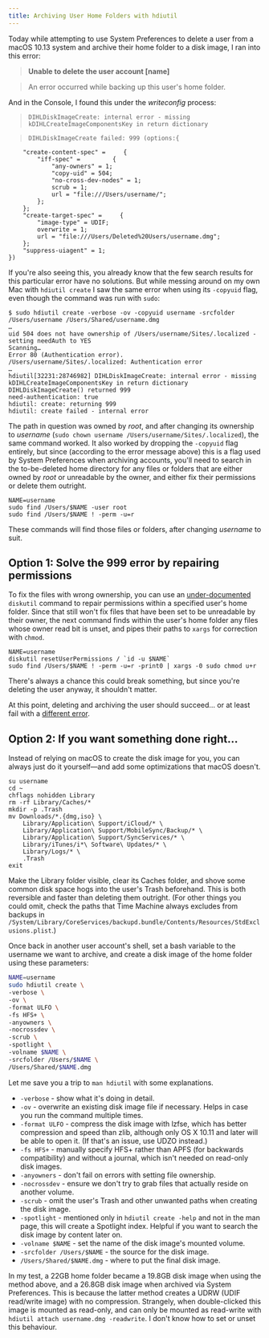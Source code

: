 ```yaml
---
title: Archiving User Home Folders with hdiutil
---
```


Today while attempting to use System Preferences to delete a user from a macOS 10.13 system and archive their home folder to a disk image, I ran into this error:

> **Unable to delete the user account [name]**

> An error occurred while backing up this user's home folder.

And in the Console, I found this under the _writeconfig_ process:

>     DIHLDiskImageCreate: internal error - missing kDIHLCreateImageComponentsKey in return dictionary

>     DIHLDiskImageCreate failed: 999 (options:{
        "create-content-spec" =     {
            "iff-spec" =         {
                "any-owners" = 1;
                "copy-uid" = 504;
                "no-cross-dev-nodes" = 1;
                scrub = 1;
                url = "file:///Users/username/";
            };
        };
        "create-target-spec" =     {
            "image-type" = UDIF;
            overwrite = 1;
            url = "file:///Users/Deleted%20Users/username.dmg";
        };
        "suppress-uiagent" = 1;
    })

If you're also seeing this, you already know that the few search results for this particular error have no solutions. But while messing around on my own Mac with `hdiutil create` I saw the same error when using its `-copyuid` flag, even though the command was run with `sudo`:

    $ sudo hdiutil create -verbose -ov -copyuid username -srcfolder /Users/username /Users/Shared/username.dmg
    …
    uid 504 does not have ownership of /Users/username/Sites/.localized - setting needAuth to YES
    Scanning…
    Error 80 (Authentication error).
    /Users/username/Sites/.localized: Authentication error
    …
    hdiutil[32231:28746982] DIHLDiskImageCreate: internal error - missing kDIHLCreateImageComponentsKey in return dictionary
    DIHLDiskImageCreate() returned 999
    need-authentication: true
    hdiutil: create: returning 999
    hdiutil: create failed - internal error

The path in question was owned by _root_, and after changing its ownership to _username_ (`sudo chown username /Users/username/Sites/.localized`), the same command worked. It also worked by dropping the `-copyuid` flag entirely, but since (according to the error message above) this is a flag used by System Preferences when archiving accounts, you'll need to search in the to-be-deleted home directory for any files or folders that are either owned by _root_ or unreadable by the owner, and either fix their permissions or delete them outright.

    NAME=username
    sudo find /Users/$NAME -user root
    sudo find /Users/$NAME ! -perm -u=r

These commands will find those files or folders, after changing _username_ to suit.

## Option 1: Solve the 999 error by repairing permissions

To fix the files with wrong ownership, you can use an [under-documented](https://eclecticlight.co/2017/06/15/something-odd-you-cant-fix-sierra-re-introduces-repairing-permissions/)  `diskutil` command to repair permissions within a specified user's home folder. Since that still won't fix files that have been set to be unreadable by their owner, the next command finds within the user's home folder any files whose owner read bit is unset, and pipes their paths to `xargs` for correction with `chmod`.

    NAME=username
    diskutil resetUserPermissions / `id -u $NAME`
    sudo find /Users/$NAME ! -perm -u=r -print0 | xargs -0 sudo chmod u+r

There's always a chance this could break something, but since you're deleting the user anyway, it shouldn't matter.

At this point, deleting and archiving the user should succeed… or at least fail with a [different error](https://medium.com/@ambroselittle/cant-delete-original-admin-user-on-macos-high-sierra-1d79fb438246).

## Option 2: If you want something done right…

Instead of relying on macOS to create the disk image for you, you can always just do it yourself—and add some optimizations that macOS doesn't.

    su username
    cd ~
    chflags nohidden Library
    rm -rf Library/Caches/*
    mkdir -p .Trash
    mv Downloads/*.{dmg,iso} \
        Library/Application\ Support/iCloud/* \
        Library/Application\ Support/MobileSync/Backup/* \
        Library/Application\ Support/SyncServices/* \
        Library/iTunes/i*\ Software\ Updates/* \
        Library/Logs/* \
        .Trash
    exit

Make the Library folder visible, clear its Caches folder, and shove some common disk space hogs into the user's Trash beforehand. This is both reversible and faster than deleting them outright. (For other things you could omit, check the paths that Time Machine always excludes from backups in `/System/Library/CoreServices/backupd.bundle/Contents/Resources/StdExclusions.plist`.)

Once back in another user account's shell, set a bash variable to the username we want to archive, and create a disk image of the home folder using these parameters:

```sh
NAME=username
sudo hdiutil create \
-verbose \
-ov \
-format ULFO \
-fs HFS+ \
-anyowners \
-nocrossdev \
-scrub \
-spotlight \
-volname $NAME \
-srcfolder /Users/$NAME \
/Users/Shared/$NAME.dmg
```

Let me save you a trip to `man hdiutil` with some explanations.

- `-verbose` - show what it's doing in detail.
- `-ov` - overwrite an existing disk image file if necessary. Helps in case you run the command multiple times.
- `-format ULFO` - compress the disk image with lzfse, which has better compression and speed than zlib, although only OS X 10.11 and later will be able to open it. (If that's an issue, use UDZO instead.)
- `-fs HFS+` - manually specify HFS+ rather than APFS (for backwards compatibility) and without a journal, which isn't needed on read-only disk images.
- `-anyowners` - don't fail on errors with setting file ownership.
- `-nocrossdev` - ensure we don't try to grab files that actually reside on another volume.
- `-scrub` - omit the user's Trash and other unwanted paths when creating the disk image.
- `-spotlight` - mentioned only in `hdiutil create -help` and not in the man page, this will create a Spotlight index. Helpful if you want to search the disk image by content later on.
- `-volname $NAME` - set the name of the disk image's mounted volume.
- `-srcfolder /Users/$NAME` - the source for the disk image.
- `/Users/Shared/$NAME.dmg` - where to put the final disk image.

In my test, a 22GB home folder became a 19.8GB disk image when using the method above, and a 26.8GB disk image when archived via System Preferences. This is because the latter method creates a UDRW (UDIF read/write image) with no compression. Strangely, when double-clicked this image is mounted as read-only, and can only be mounted as read-write with `hdiutil attach username.dmg -readwrite`. I don't know how to set or unset this behaviour.
